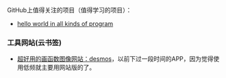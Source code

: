

GitHub上值得关注的项目（值得学习的项目）：


- [hello world in all kinds of program](https://github.com/leachim6/hello-world)




### 工具网站(云书签)

- [超好用的画函数图像网站：desmos](https://www.desmos.com/)，以前下过一段时间的APP，因为觉得使用低频就主要用网站版的了。



